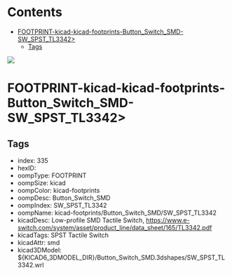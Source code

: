 



Contents
========

* [FOOTPRINT-kicad-kicad-footprints-Button_Switch_SMD-SW_SPST_TL3342>](#footprint-kicad-kicad-footprints-button_switch_smd-sw_spst_tl3342)
	* [Tags](#tags)
  
![][im]
# FOOTPRINT-kicad-kicad-footprints-Button_Switch_SMD-SW_SPST_TL3342>

## Tags

- index: 335
- hexID: 
- oompType: FOOTPRINT
- oompSize: kicad
- oompColor: kicad-footprints
- oompDesc: Button_Switch_SMD
- oompIndex: SW_SPST_TL3342
- oompName: kicad-footprints/Button_Switch_SMD/SW_SPST_TL3342
- kicadDesc: Low-profile SMD Tactile Switch, https://www.e-switch.com/system/asset/product_line/data_sheet/165/TL3342.pdf
- kicadTags: SPST Tactile Switch
- kicadAttr: smd
- kicad3DModel: ${KICAD6_3DMODEL_DIR}/Button_Switch_SMD.3dshapes/SW_SPST_TL3342.wrl



[im]: image.png
